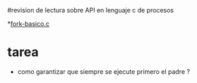 #revision de lectura sobre API en lenguaje c de procesos 

*[fork-basico.c](fork-basico.c)

# tarea 
* como garantizar que siempre se ejecute primero el padre ?
